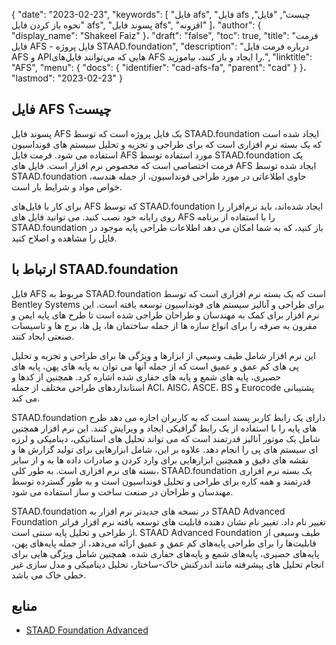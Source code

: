 {
  "date": "2023-02-23",
  "keywords": [
"فایل afs",
"فایل afs چیست",
"فایل",
"نحوه باز کردن فایل afs",
"پسوند فایل afs",
"افزونه"
]،
  "author": {
    "display_name": "Shakeel Faiz"
}،
  "draft": "false",
  "toc": true,
  "title": "فرمت فایل AFS - فایل پروژه STAAD.foundation",
  "description": "درباره فرمت فایل AFS و APIهایی که می‌توانند فایل‌های AFS را ایجاد و باز کنند، بیاموزید.",
  "linktitle": "AFS",
  "menu": {
    "docs": {
      "identifier": "cad-afs-fa",
      "parent": "cad"
}
}،
  "lastmod": "2023-02-23"
}

## فایل AFS چیست؟

پسوند فایل AFS یک فایل پروژه است که توسط STAAD.foundation ایجاد شده است که یک بسته نرم افزاری است که برای طراحی و تجزیه و تحلیل سیستم های فونداسیون استفاده می شود. فرمت فایل AFS مورد استفاده توسط STAAD.foundation یک فرمت اختصاصی است که مخصوص نرم افزار است. فایل های AFS ایجاد شده توسط STAAD.foundation حاوی اطلاعاتی در مورد طراحی فونداسیون، از جمله هندسه، خواص مواد و شرایط بار است.

برای کار با فایل‌های AFS که توسط STAAD.foundation ایجاد شده‌اند، باید نرم‌افزار را روی رایانه خود نصب کنید. می توانید فایل های AFS را با استفاده از برنامه STAAD.foundation باز کنید، که به شما امکان می دهد اطلاعات طراحی پایه موجود در فایل را مشاهده و اصلاح کنید.

## ارتباط با STAAD.foundation

فایل AFS مربوط به STAAD.foundation است که یک بسته نرم افزاری است که توسط Bentley Systems برای طراحی و آنالیز سیستم های فونداسیون توسعه یافته است. این نرم افزار برای کمک به مهندسان و طراحان طراحی شده است تا طرح های پایه ایمن و مقرون به صرفه را برای انواع سازه ها از جمله ساختمان ها، پل ها، برج ها و تاسیسات صنعتی ایجاد کنند.

این نرم افزار شامل طیف وسیعی از ابزارها و ویژگی ها برای طراحی و تجزیه و تحلیل پی های کم عمق و عمیق است که از جمله آنها می توان به پایه های پهن، پایه های حصیری، پایه های شمع و پایه های حفاری شده اشاره کرد. همچنین از کدها و استانداردهای طراحی مختلف از جمله ACI، AISC، ASCE، BS و Eurocode پشتیبانی می کند.

STAAD.foundation دارای یک رابط کاربر پسند است که به کاربران اجازه می دهد طرح های پایه را با استفاده از یک رابط گرافیکی ایجاد و ویرایش کنند. این نرم افزار همچنین شامل یک موتور آنالیز قدرتمند است که می تواند تحلیل های استاتیکی، دینامیکی و لرزه ای سیستم های پی را انجام دهد. علاوه بر این، شامل ابزارهایی برای تولید گزارش ها و نقشه های دقیق و همچنین ابزارهایی برای وارد کردن و صادرات داده ها به و از سایر بسته های نرم افزاری است.
به طور کلی، STAAD.foundation یک بسته نرم افزاری قدرتمند و همه کاره برای طراحی و تحلیل فونداسیون است و به طور گسترده توسط مهندسان و طراحان در صنعت ساخت و ساز استفاده می شود.

STAAD.foundation در نسخه های جدیدتر نرم افزار به STAAD Advanced Foundation تغییر نام داد. تغییر نام نشان دهنده قابلیت های توسعه یافته نرم افزار فراتر از طراحی و تحلیل پایه سنتی است. STAAD Advanced Foundation طیف وسیعی از قابلیت‌ها را برای طراحی پایه‌های کم عمق و عمیق ارائه می‌دهد، از جمله پایه‌های پهن، پایه‌های حصیری، پایه‌های شمع و پایه‌های حفاری شده. همچنین شامل ویژگی هایی برای انجام تحلیل های پیشرفته مانند اندرکنش خاک-ساختار، تحلیل دینامیکی و مدل سازی غیر خطی خاک می باشد.

## منابع
* [STAAD Foundation Advanced](https://www.bentley.com/software/staad-foundation-advanced/)
